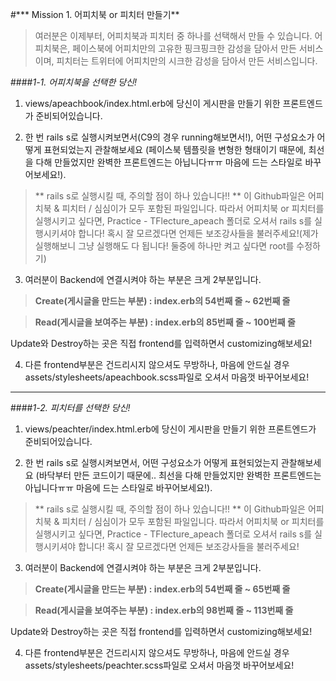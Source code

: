 #*** Mission 1. 어피치북 or 피치터 만들기**
>여러분은 이제부터, 어피치북과 피치터 중 하나를 선택해서 만들 수 있습니다.
어피치북은, 페이스북에 어피치만의 고유한 핑크핑크한 감성을 담아서 만든 서비스이며,
피치터는 트위터에 어피치만의 시크한 감성을 담아서 만든 서비스입니다.

####*1-1. 어피치북을 선택한 당신!*
1) views/apeachbook/index.html.erb에 당신이 게시판을 만들기 위한 프론트엔드가 준비되어있습니다.

2) 한 번 rails s로 실행시켜보면서(C9의 경우 running해보면서!), 어떤 구성요소가 어떻게 표현되었는지 관찰해보세요
  (페이스북 템플릿을 변형한 형태이기 때문에, 최선을 다해 만들었지만 완벽한 프론트엔드는 아닙니다ㅠㅠ 마음에 드는 스타일로 바꾸어보세요!).

>** rails s로 실행시킬 때, 주의할 점이 하나 있습니다!! **
이 Github파일은 어피치북 & 피치터 / 심심이가 모두 포함된 파일입니다.
따라서 어피치북 or 피치터를 실행시키고 싶다면, Practice - TFlecture_apeach 폴더로 오셔서 rails s를 실행시키셔야 합니다!
혹시 잘 모르겠다면 언제든 보조강사들을 불러주세요!(제가 실행해보니 그냥 실행해도 다 됩니다! 둘중에 하나만 켜고 싶다면 root를 수정하기)

3) 여러분이 Backend에 연결시켜야 하는 부분은 크게 2부분입니다.

>**Create(게시글을 만드는 부분) : index.erb의 54번째 줄 ~ 62번째 줄**

>**Read(게시글을 보여주는 부분) : index.erb의 85번째 줄 ~ 100번째 줄**

Update와 Destroy하는 곳은 직접 frontend를 입력하면서 customizing해보세요!

4) 다른 frontend부분은 건드리시지 않으셔도 무방하나, 마음에 안드실 경우 assets/stylesheets/apeachbook.scss파일로 오셔서 마음껏 바꾸어보세요!

-------------------------------------------------------------------------------------------------------------------------

####*1-2. 피치터를 선택한 당신!*
1) views/peachter/index.html.erb에 당신이 게시판을 만들기 위한 프론트엔드가 준비되어있습니다.

2) 한 번 rails s로 실행시켜보면서, 어떤 구성요소가 어떻게 표현되었는지 관찰해보세요
  (바닥부터 만든 코드이기 때문에.. 최선을 다해 만들었지만 완벽한 프론트엔드는 아닙니다ㅠㅠ 마음에 드는 스타일로 바꾸어보세요!).
>** rails s로 실행시킬 때, 주의할 점이 하나 있습니다!! **
이 Github파일은 어피치북 & 피치터 / 심심이가 모두 포함된 파일입니다.
따라서 어피치북 or 피치터를 실행시키고 싶다면, Practice - TFlecture_apeach 폴더로 오셔서 rails s를 실행시키셔야 합니다!
혹시 잘 모르겠다면 언제든 보조강사들을 불러주세요!

3) 여러분이 Backend에 연결시켜야 하는 부분은 크게 2부분입니다.
>**Create(게시글을 만드는 부분) : index.erb의 54번째 줄 ~ 65번째 줄**

>**Read(게시글을 보여주는 부분) : index.erb의 98번째 줄 ~ 113번째 줄**

Update와 Destroy하는 곳은 직접 frontend를 입력하면서 customizing해보세요!

4) 다른 frontend부분은 건드리시지 않으셔도 무방하나, 마음에 안드실 경우 assets/stylesheets/peachter.scss파일로 오셔서 마음껏 바꾸어보세요!
